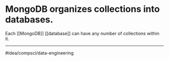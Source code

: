 # MongoDB organizes collections into databases.
Each [[MongoDB]] [[database]] can have any number of collections within it. 

---
#idea/compsci/data-engineering 
